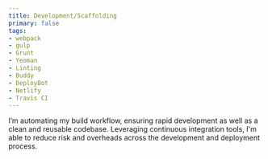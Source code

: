 ```yaml
---
title: Development/Scaffolding
primary: false
tags:
- webpack
- gulp
- Grunt
- Yeoman
- Linting
- Buddy
- DeployBot
- Netlify
- Travis CI
---
```


I’m automating my build workflow, ensuring rapid development as well as a clean and reusable codebase. Leveraging continuous integration tools, I'm able to reduce risk and overheads across the development and deployment process.
